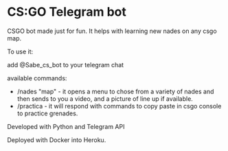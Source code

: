 # CS:GO Telegram bot

CSGO bot made just for fun. It helps with learning new nades on any csgo map. 

To use it: 

add @Sabe_cs_bot to your telegram chat

available commands:
* /nades "map"   -   it opens a menu to chose from a variety of nades and then sends to you a video, and a picture of line up if available.
* /practica      -   it will respond with commands to copy paste in csgo console to practice grenades.



Developed with Python and Telegram API

Deployed with Docker into Heroku. 
